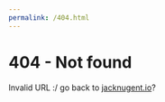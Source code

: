 ```yaml
---
permalink: /404.html
---
```


# 404 - Not found

Invalid URL :/ go back to [jacknugent.io](https://jacknugent.io)?
